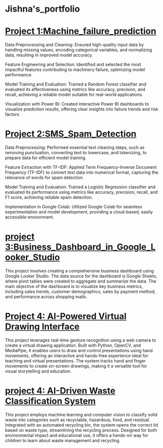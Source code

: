 # Jishna's_portfolio

# [Project 1:Machine_failure_prediction](https://github.com/JishnaMR/Machine-_failure-_prediction)

Data Preprocessing and Cleaning: Ensured high-quality input data by handling missing values, encoding categorical variables, and normalizing data, resulting in improved model accuracy.

Feature Engineering and Selection: Identified and selected the most impactful features contributing to machinery failure, optimizing model performance.

Model Training and Evaluation: Trained a Random Forest classifier and evaluated its effectiveness using metrics like accuracy, precision, and recall, achieving a reliable model suitable for real-world applications.

Visualization with Power BI: Created interactive Power BI dashboards to visualize prediction results, offering clear insights into failure trends and risk factors

# [Project 2:SMS_Spam_Detection](https://github.com/JishnaMR/sms_spam_detection)

Data Preprocessing: Performed essential text cleaning steps, such as removing punctuation, converting text to lowercase, and tokenizing, to prepare data for efficient model training.

Feature Extraction with TF-IDF: Applied Term Frequency-Inverse Document Frequency (TF-IDF) to convert text data into numerical format, capturing the relevance of words for spam detection.

Model Training and Evaluation: Trained a Logistic Regression classifier and evaluated its performance using metrics like accuracy, precision, recall, and F1 score, achieving reliable spam detection.

Implementation in Google Colab: Utilized Google Colab for seamless experimentation and model development, providing a cloud-based, easily accessible environment.

# [project 3:Business_Dashboard_in_Google_Looker_Studio](https://github.com/JishnaMR/Dashboard_with_Google_Studio)

This project involves creating a comprehensive business dashboard using Google Looker Studio. The data source for the dashboard is Google Sheets, where pivot tables were created to aggregate and summarize the data. The main objective of the dashboard is to visualize key business metrics, including sales trends, customer demographics, sales by payment method, and performance across shopping malls.

# [Project 4: AI-Powered Virtual Drawing Interface](https://github.com/JishnaMR/virtual_drawing_ml)

This project leverages real-time gesture recognition using a web camera to create a virtual drawing application. Built with Python, OpenCV, and MediaPipe, it enables users to draw and control presentations using hand movements, offering an interactive and hands-free experience ideal for teaching and virtual presentations. The system tracks hand and finger movements to create on-screen drawings, making it a versatile tool for visual storytelling and education.

# [project 4: AI-Driven Waste Classification System](https://github.com/JishnaMR/Wast_classifer)

This project employs machine learning and computer vision to classify solid waste into categories such as recyclable, hazardous, food, and residual. Integrated with an automated recycling bin, the system opens the correct lid based on waste type, streamlining the recycling process. Designed for both environmental impact and educational use, it offers a hands-on way for children to learn about waste management and recycling.
